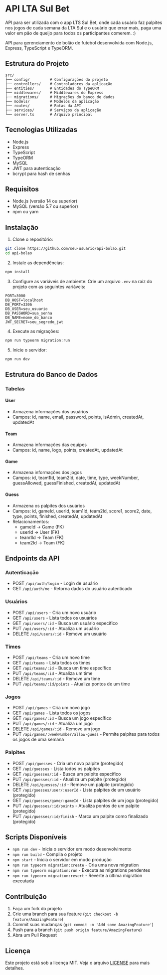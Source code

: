 # API LTA Sul Bet

API para ser utilizada com o app LTS Sul Bet, onde cada usuário faz palpites nos jogos de cada semana da LTA Sul e o usuário que errar mais, paga uma 
valor em pão de queijo para todos os participantes comerem. :)

API para gerenciamento de bolão de futebol desenvolvida com Node.js, Express, TypeScript e TypeORM.

## Estrutura do Projeto

```
src/
├── config/         # Configurações do projeto
├── controllers/    # Controladores da aplicação
├── entities/       # Entidades do TypeORM
├── middlewares/    # Middlewares do Express
├── migrations/     # Migrações do banco de dados
├── models/         # Modelos da aplicação
├── routes/         # Rotas da API
├── services/       # Serviços da aplicação
└── server.ts       # Arquivo principal
```

## Tecnologias Utilizadas

- Node.js
- Express
- TypeScript
- TypeORM
- MySQL
- JWT para autenticação
- bcrypt para hash de senhas

## Requisitos

- Node.js (versão 14 ou superior)
- MySQL (versão 5.7 ou superior)
- npm ou yarn

## Instalação

1. Clone o repositório:
```bash
git clone https://github.com/seu-usuario/api-bolao.git
cd api-bolao
```

2. Instale as dependências:
```bash
npm install
```

3. Configure as variáveis de ambiente:
Crie um arquivo `.env` na raiz do projeto com as seguintes variáveis:
```env
PORT=3000
DB_HOST=localhost
DB_PORT=3306
DB_USER=seu_usuario
DB_PASSWORD=sua_senha
DB_NAME=nome_do_banco
JWT_SECRET=seu_segredo_jwt
```

4. Execute as migrações:
```bash
npm run typeorm migration:run
```

5. Inicie o servidor:
```bash
npm run dev
```

## Estrutura do Banco de Dados

### Tabelas

#### User
- Armazena informações dos usuários
- Campos: id, name, email, password, points, isAdmin, createdAt, updatedAt

#### Team
- Armazena informações das equipes
- Campos: id, name, logo, points, createdAt, updatedAt

#### Game
- Armazena informações dos jogos
- Campos: id, team1Id, team2Id, date, time, type, weekNumber, guessAllowed, guessFinished, createdAt, updatedAt

#### Guess
- Armazena os palpites dos usuários
- Campos: id, gameId, userId, team1Id, team2Id, score1, score2, date, type, points, finished, createdAt, updatedAt
- Relacionamentos:
  - gameId -> Game (FK)
  - userId -> User (FK)
  - team1Id -> Team (FK)
  - team2Id -> Team (FK)

## Endpoints da API

### Autenticação
- POST `/api/auth/login` - Login de usuário
- GET `/api/auth/me` - Retorna dados do usuário autenticado

### Usuários
- POST `/api/users` - Cria um novo usuário
- GET `/api/users` - Lista todos os usuários
- GET `/api/users/:id` - Busca um usuário específico
- PUT `/api/users/:id` - Atualiza um usuário
- DELETE `/api/users/:id` - Remove um usuário

### Times
- POST `/api/teams` - Cria um novo time
- GET `/api/teams` - Lista todos os times
- GET `/api/teams/:id` - Busca um time específico
- PUT `/api/teams/:id` - Atualiza um time
- DELETE `/api/teams/:id` - Remove um time
- PUT `/api/teams/:id/points` - Atualiza pontos de um time

### Jogos
- POST `/api/games` - Cria um novo jogo
- GET `/api/games` - Lista todos os jogos
- GET `/api/games/:id` - Busca um jogo específico
- PUT `/api/games/:id` - Atualiza um jogo
- DELETE `/api/games/:id` - Remove um jogo
- PUT `/api/games/:weekNumber/allow-guess` - Permite palpites para todos os jogos de uma semana

### Palpites
- POST `/api/guesses` - Cria um novo palpite (protegido)
- GET `/api/guesses` - Lista todos os palpites
- GET `/api/guesses/:id` - Busca um palpite específico
- PUT `/api/guesses/:id` - Atualiza um palpite (protegido)
- DELETE `/api/guesses/:id` - Remove um palpite (protegido)
- GET `/api/guesses/user/:userId` - Lista palpites de um usuário (protegido)
- GET `/api/guesses/game/:gameId` - Lista palpites de um jogo (protegido)
- PUT `/api/guesses/:id/points` - Atualiza pontos de um palpite (protegido)
- PUT `/api/guesses/:id/finish` - Marca um palpite como finalizado (protegido)

## Scripts Disponíveis

- `npm run dev` - Inicia o servidor em modo desenvolvimento
- `npm run build` - Compila o projeto
- `npm start` - Inicia o servidor em modo produção
- `npm run typeorm migration:create` - Cria uma nova migration
- `npm run typeorm migration:run` - Executa as migrations pendentes
- `npm run typeorm migration:revert` - Reverte a última migration executada

## Contribuição

1. Faça um fork do projeto
2. Crie uma branch para sua feature (`git checkout -b feature/AmazingFeature`)
3. Commit suas mudanças (`git commit -m 'Add some AmazingFeature'`)
4. Push para a branch (`git push origin feature/AmazingFeature`)
5. Abra um Pull Request

## Licença

Este projeto está sob a licença MIT. Veja o arquivo [LICENSE](LICENSE) para mais detalhes. 